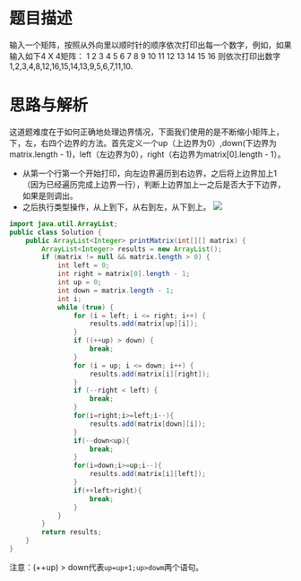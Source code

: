 # 题目描述
输入一个矩阵，按照从外向里以顺时针的顺序依次打印出每一个数字，例如，如果输入如下4 X 4矩阵： 1 2 3 4 5 6 7 8 9 10 11 12 13 14 15 16 则依次打印出数字1,2,3,4,8,12,16,15,14,13,9,5,6,7,11,10.

# 思路与解析
这道题难度在于如何正确地处理边界情况，下面我们使用的是不断缩小矩阵上，下，左，右四个边界的方法。首先定义一个up（上边界为0）,down(下边界为matrix.length - 1)，left（左边界为0），right（右边界为matrix[0].length - 1）。
- 从第一个行第一个开始打印，向左边界遍历到右边界，之后将上边界加上1（因为已经遍历完成上边界一行），判断上边界加上一之后是否大于下边界，如果是则调出。
- 之后执行类型操作，从上到下，从右到左，从下到上。
![](https://imgconvert.csdnimg.cn/aHR0cHM6Ly9tYXJrZG93bnBpY3R1cmUub3NzLWNuLXFpbmdkYW8uYWxpeXVuY3MuY29tLzIwMjAwNzE5MDIwMzI4LnBuZw?x-oss-process=image/format,png)

```java
import java.util.ArrayList;
public class Solution {
    public ArrayList<Integer> printMatrix(int[][] matrix) {
        ArrayList<Integer> results = new ArrayList();
        if (matrix != null && matrix.length > 0) {
            int left = 0;
            int right = matrix[0].length - 1;
            int up = 0;
            int down = matrix.length - 1;
            int i;
            while (true) {
                for (i = left; i <= right; i++) {
                    results.add(matrix[up][i]);
                }
                if ((++up) > down) {
                    break;
                }
                for (i = up; i <= down; i++) {
                    results.add(matrix[i][right]);
                }
                if (--right < left) {
                    break;
                }
                for(i=right;i>=left;i--){
                    results.add(matrix[down][i]);
                }
                if(--down<up){
                    break;
                }
                for(i=down;i>=up;i--){
                    results.add(matrix[i][left]);
                }
                if(++left>right){
                    break;
                }
            }
        }
        return results;
    }
}
```
注意：(++up) > down代表`up=up+1;up>dowm`两个语句。

